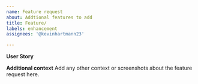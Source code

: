 ```yaml
---
name: Feature request
about: Addtional features to add
title: Feature/
labels: enhancement
assignees: '@kevinhartmann23'

---
```


**User Story**


**Additional context**
Add any other context or screenshots about the feature request here.
